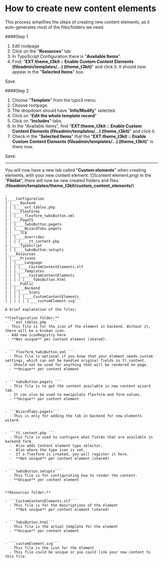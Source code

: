 # How to create new content elements

This process simplifies the steps of creating new content elements, as it auto-generates most of the files/folders we need.


####Step 1

1. Edit rootpage  
1. Click on the "**Resources**" tab
1. In TypoScript Configuration there is "**Available Items**".   
1. Find: "**EXT:theme_t3kit :: Enable Custom Content Elements (fileadmin/templates/...) (theme_t3kit)**" and click it. It should now appear in the "**Selected Items**" box.

Save.

####Step 2
1. Choose "**Template**" from the typo3 menu.   
1. Choose rootpage.
1. The dropdown should have "**Info/Modify**" selected.  
1. Click on "**Edit the whole template record**"
1. Click on "**Includes**" tabs.  
1. In the "Available Items", find "**EXT:theme_t3kit :: Enable Custom Content Elements (fileadmin/templates/...) (theme_t3kit)**" and click it.  
1. Check in the "**Selected Items**" that the "**EXT:theme_t3kit :: Enable Custom Content Elements (fileadmin/templates/...) (theme_t3kit)**" is there now.

Save. 


---


You will now have a new tab called "**Custom elements**" when creating elements, with your new content element: ![](content element.png)
In the "**Filelist**", there will now be new created folders and files:
(**fileadmin/templates/theme_t3kit/custom_content_elements/**)



```
.
|____Configuration
| |____Backend
| | |____ext_tables.php
| |____FlexForms
| | |____flexform_twbsButton.xml
| |____PageTS
| | |____twbsButton.pagets
| | |____WizardTabs.pagets
| |____TCA
| | |____Overrides
| | | |____tt_content.php
| |____TypoScript
| | |____twbsButton.setupts
|____Resources
| |____Private
| | |____Language
| | | |____CustomContentElements.xlf
| | |____Templates
| | | |____CustomContentElements
| | | | |____TwbsButton.html
| |____Public
| | |____Backend
| | | |____Icons
| | | | |____CustomContentElements
| | | | | |____customElement.svg```

A brief explanation of the files:

**Configuration folder:**  
- ```ext_tables.php  ```  
 - This file is for the icon of the element in backend. Without it, there will be a broken icon.
 - Add new iconRegistry here
 - **Not unique** per content element (shared).
    

- ```flexform_twbsButton.xml ```
  - This file is optional if you know that your element needs custom settings, which can not be handled original fields in tt_content. 
  - Should not be used for anything that will be rendered on page. 
  - **Unique** per content element
  

- ```twbsButton.pagets ```
  - This file is to get the content available in new content wizard tab. 
  - It can also be used to manipulate flexform and form values. 
  - **Unique** per content element


- ```WizardTabs.pagets```  
  - This is only for adding the tab in backend for new elements wizard. 
  
 
- ```tt_content.php ```
  - This file is used to configure what fields that are available in backend form. 
  -  Also adds Content element type selector. 
  -  Also where the type icon is set. 
  -  If a flexform is created, you will register it here. 
  -  **Not unique** per content element (shared)


- ```twbsButton.setupts```
  - This file is for configurating how to render the content. 
  - **Unique** per content element


**Resources folder:**

- ```CustomContentElements.xlf```
  - This file is for the descriptions of the element 
  -  **Not unique** per content element (shared)


- ```TwbsButton.html```
  - This file is the actual template for the element
  - **Unique** per content element


- ```customElement.svg```
  - This file is the icon for the element
  - This file could be unique or you could link your new content to this file.









